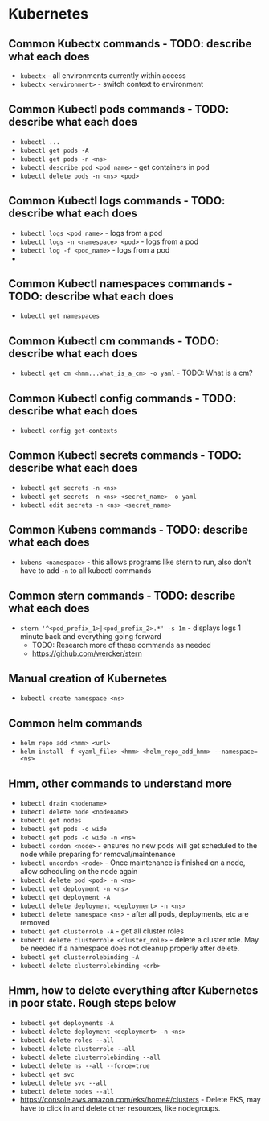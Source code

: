 # Kubernetes

## Common Kubectx commands - TODO: describe what each does
* `kubectx` - all environments currently within access
* `kubectx <environment>` - switch context to environment

## Common Kubectl pods commands - TODO: describe what each does
* `kubectl ...`
* `kubectl get pods -A`
* `kubectl get pods -n <ns>`
* `kubectl describe pod <pod_name>` - get containers in pod
* `kubectl delete pods -n <ns> <pod>`

## Common Kubectl logs commands - TODO: describe what each does
* `kubectl logs <pod_name>` - logs from a pod
* `kubectl logs -n <namespace> <pod>` - logs from a pod
* `kubectl log -f <pod_name>` - logs from a pod
* 
## Common Kubectl namespaces commands - TODO: describe what each does
* `kubectl get namespaces`

## Common Kubectl cm commands - TODO: describe what each does
* `kubectl get cm <hmm...what_is_a_cm> -o yaml` - TODO: What is a cm?

## Common Kubectl config commands - TODO: describe what each does
* `kubectl config get-contexts`

## Common Kubectl secrets commands - TODO: describe what each does
* `kubectl get secrets -n <ns>`
* `kubectl get secrets -n <ns> <secret_name> -o yaml`
* `kubectl edit secrets -n <ns> <secret_name>`

## Common Kubens commands - TODO: describe what each does
* `kubens <namespace>` - this allows programs like stern to run, also don't have to add `-n` to all kubectl commands

## Common stern commands - TODO: describe what each does
* `stern '^<pod_prefix_1>|<pod_prefix_2>.*' -s 1m` - displays logs 1 minute back and everything going forward
  * TODO: Research more of these commands as needed
  * https://github.com/wercker/stern

## Manual creation of Kubernetes
* `kubectl create namespace <ns>`

## Common helm commands
* `helm repo add <hmm> <url>`
* `helm install -f <yaml_file> <hmm> <helm_repo_add_hmm> --namespace=<ns>`

## Hmm, other commands to understand more
* `kubectl drain <nodename>`
* `kubectl delete node <nodename>`
* `kubectl get nodes`
* `kubectl get pods -o wide`
* `kubectl get pods -o wide -n <ns>`
* `kubectl cordon <node>` - ensures no new pods will get scheduled to the node while preparing for removal/maintenance
* `kubectl uncordon <node>` - Once maintenance is finished on a node, allow scheduling on the node again
* `kubectl delete pod <pod> -n <ns>`
* `kubectl get deployment -n <ns>`
* `kubectl get deployment -A`
* `kubectl delete deployment <deployment> -n <ns>`
* `kubectl delete namespace <ns>` - after all pods, deployments, etc are removed
* `kubectl get clusterrole -A` - get all cluster roles
* `kubectl delete clusterrole <cluster_role>` - delete a cluster role. May be needed if a namespace does not cleanup properly after delete.
* `kubectl get clusterrolebinding -A`
* `kubectl delete clusterrolebinding <crb>`

## Hmm, how to delete everything after Kubernetes in poor state. Rough steps below
* `kubectl get deployments -A`
* `kubectl delete deployment <deployment> -n <ns>`
* `kubectl delete roles --all`
* `kubectl delete clusterrole --all`
* `kubectl delete clusterrolebinding --all`
* `kubectl delete ns --all --force=true`
* `kubectl get svc`
* `kubectl delete svc --all`
* `kubectl delete nodes --all`
* https://console.aws.amazon.com/eks/home#/clusters - Delete EKS, may have to click in and delete other resources, like nodegroups.